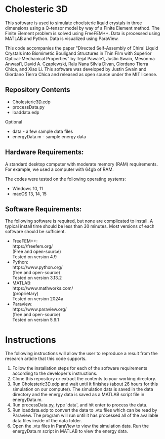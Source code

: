 <h1>Cholesteric 3D</h1>

<p>
  This software is used to simulate choelsteric liquid crystals in three dimensions using a Q-tensor model by way of a Finite Element method. The Finite Element problem is solved using FreeFEM++. Data is processed using MATLAB and Python. Data is visualized using ParaView.
</p>
<p>
  This code accompanies the paper "Directed Self-Assembly of Chiral Liquid Crystals into Biomimetic Bouligand Structures in Thin Film with Superior Optical-Mechanical Properties" by Tejal Pawale1, Justin Swain, Mesonma Anwasi1, David A. Czaplewski, Ralu Nana Silvia Divan, Giordano Tierra Chica, and Xiao Li. This software was developed by Justin Swain and Giordano Tierra Chica and released as open source under the MIT license.
</p>

<h2>Repository Contents</h2>
<ul>
<li> Cholesteric3D.edp</li>
<li> processData.py</li>
<li> loaddata.edp</li>
</ul>
<p>Optional</p>
<ul>
  <li>data - a few sample data files</li>
  <li>energyData.m - sample energy data</li>
</ul>

<h2>Hardware Requirements:</h2>
<p>
  A standard desktop computer with moderate memory (RAM) requirements. For example, we used a computer with 64gb of RAM. 
</p>
<p>
  The codes were tested on the following operating systems:
</p>
<ul>
  <li>Windows 10, 11</li>
  <li>macOS 13, 14, 15</li>
</ul>

<h2>Software Requirements:</h2>
<p>
  The following software is required, but none are complicated to install. A typical install time should be less than 30 minutes. Most versions of each software should be sufficient.
</p>
<ul>
<li>
  FreeFEM++: <br>
  https://freefem.org/ <br> 
  (Free and open-source) <br>
  Tested on version 4.9
</li>

<li>
Python: <br>
https://www.python.org/<br>
(free and open-source)<br>
Tested on version 3.13.2
</li>

<li>
MATLAB:<br>
https://www.mathworks.com/<br>
(proprietary)<br>
Tested on version 2024a
</li>

<li>
Paraview:<br>
https://www.paraview.org/<br>
(free and open-source)<br>
Tested on version 5.9.1
</li>
</ul>

<h1>Instructions</h1>
<p>
  The following instructions will allow the user to reproduce a result from the research article that this code supports.
</p>
<ol>
<li>
  Follow the installation steps for each of the software requirements according to the developer's instructions. 
</li>

<li>
  Clone this repository or extract the contents to your working directory.
</li>

<li>
  Run Cholesteric3D.edp and wait until it finishes (about 26 hours for this simulation on our computer). The simulation data is saved in the data directory and the energy data is saved as a MATLAB script file in energyData.m.
</li>

<li>
  Run processData.py, type 'data', and hit enter to process the data.
</li>

<li>
  Run loaddata.edp to convert the data to .vtu files which can be read by Paraview. The program will run until it has processed all of the available data files inside of the data folder.
</li>

<li>
  Open the .vtu files in ParaView to view the simulation data. Run the energyData.m script in MATLAB to view the energy data.
</li>
</ol>

